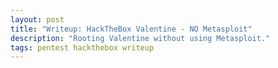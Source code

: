```yaml
---
layout: post
title: "Writeup: HackTheBox Valentine - NO Metasploit"
description: "Rooting Valentine without using Metasploit."
tags: pentest hackthebox writeup
---
```

